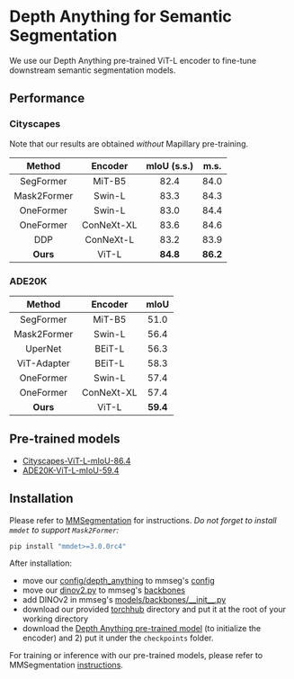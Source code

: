# Depth Anything for Semantic Segmentation

We use our Depth Anything pre-trained ViT-L encoder to fine-tune downstream semantic segmentation models.


## Performance

### Cityscapes

Note that our results are obtained *without* Mapillary pre-training.

| Method | Encoder | mIoU (s.s.) | m.s. |
|:-:|:-:|:-:|:-:|
| SegFormer | MiT-B5 | 82.4 | 84.0 |
| Mask2Former | Swin-L | 83.3 | 84.3 |
| OneFormer | Swin-L | 83.0 | 84.4 |
| OneFormer | ConNeXt-XL | 83.6 | 84.6 |
| DDP | ConNeXt-L | 83.2 | 83.9 |
| **Ours** | ViT-L | **84.8** | **86.2** |


### ADE20K

| Method | Encoder | mIoU |
|:-:|:-:|:-:|
| SegFormer | MiT-B5 | 51.0 |
| Mask2Former | Swin-L | 56.4 |
| UperNet | BEiT-L | 56.3 |
| ViT-Adapter | BEiT-L | 58.3 |
| OneFormer | Swin-L | 57.4 |
| OneFormer | ConNeXt-XL | 57.4 |
| **Ours** | ViT-L | **59.4** |


## Pre-trained models

- [Cityscapes-ViT-L-mIoU-86.4](https://huggingface.co/spaces/LiheYoung/Depth-Anything/blob/main/checkpoints_semseg/cityscapes_vitl_mIoU_86.4.pth)
- [ADE20K-ViT-L-mIoU-59.4](https://huggingface.co/spaces/LiheYoung/Depth-Anything/blob/main/checkpoints_semseg/ade20k_vitl_mIoU_59.4.pth)


## Installation

Please refer to [MMSegmentation](https://github.com/open-mmlab/mmsegmentation/blob/main/docs/en/get_started.md#installation) for instructions. *Do not forget to install ``mmdet`` to support ``Mask2Former``:*
```bash
pip install "mmdet>=3.0.0rc4"
```

After installation:
- move our [config/depth_anything](./config/depth_anything/) to mmseg's [config](https://github.com/open-mmlab/mmsegmentation/tree/main/configs)
- move our [dinov2.py](./dinov2.py) to mmseg's [backbones](https://github.com/open-mmlab/mmsegmentation/tree/main/mmseg/models/backbones)
- add DINOv2 in mmseg's [models/backbones/\_\_init\_\_.py](https://github.com/open-mmlab/mmsegmentation/blob/main/mmseg/models/backbones/__init__.py)
- download our provided [torchhub](https://github.com/LiheYoung/Depth-Anything/tree/main/torchhub) directory and put it at the root of your working directory
- download the [Depth Anything pre-trained model](https://huggingface.co/spaces/LiheYoung/Depth-Anything/blob/main/checkpoints/depth_anything_vitl14.pth) (to initialize the encoder) and 2) put it under the ``checkpoints`` folder.

For training or inference with our pre-trained models, please refer to MMSegmentation [instructions](https://github.com/open-mmlab/mmsegmentation/blob/main/docs/en/user_guides/4_train_test.md).

